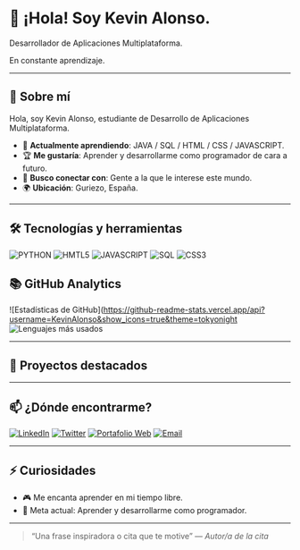 # 👋 ¡Hola! Soy Kevin Alonso.
 
Desarrollador de Aplicaciones Multiplataforma.

En constante aprendizaje.
 
---
 
## 🚀 Sobre mí
 
Hola, soy Kevin Alonso, estudiante de Desarrollo de Aplicaciones Multiplataforma.

- 🧠 **Actualmente aprendiendo**: JAVA / SQL / HTML / CSS / JAVASCRIPT.
- 🏆 **Me gustaría**: Aprender y desarrollarme como programador de cara a futuro. 
- 🤝 **Busco conectar con**: Gente a la que le interese este mundo. 
- 🌍 **Ubicación**: Guriezo, España.
 
---
 
## 🛠️ Tecnologías y herramientas
 
 
![PYTHON](https://img.shields.io/badge/-PYTHON-[COLOR]?logo=[LOGO]&logoColor=white&style=flat)
![HMTL5](https://img.shields.io/badge/-HTML5-[COLOR]?logo=[LOGO]&logoColor=white&style=flat)
![JAVASCRIPT](https://img.shields.io/badge/-JAVASCRIPT-[COLOR]?logo=[LOGO]&logoColor=white&style=flat)
![SQL](https://img.shields.io/badge/-SQL-[COLOR]?logo=[LOGO]&logoColor=white&style=flat)
![CSS3](https://img.shields.io/badge/-CSS3-[COLOR]?logo=[LOGO]&logoColor=white&style=flat)
 
## 📚 GitHub Analytics
 
![Estadísticas de GitHub](https://github-readme-stats.vercel.app/api?username=KevinAlonso&show_icons=true&theme=tokyonight
![Lenguajes más usados](https://github-readme-stats.vercel.app/api/top-langs/?username=CHGsmr&layout=compact&theme=tokyonight)
 
---
 
## 📂 Proyectos destacados
 

---
 
## 📫 ¿Dónde encontrarme?
 
[![LinkedIn](https://img.shields.io/badge/-LinkedIn-0A66C2?logo=linkedin&logoColor=white&style=flat)](URL_PERFIL_LINKEDIN)
[![Twitter](https://img.shields.io/badge/-Twitter-1DA1F2?logo=twitter&logoColor=white&style=flat)](URL_PERFIL_TWITTER)
[![Portafolio Web](https://img.shields.io/badge/-Website-000?logo=githubpages&logoColor=white&style=flat)](URL_DE_TU_SITIO_WEB)
[![Email](https://img.shields.io/badge/-Email-D14836?logo=gmail&logoColor=white&style=flat)](mailto:kevinalonsodln89@gmail.com)
 
 
---
 
## ⚡ Curiosidades
 
- 🎮 Me encanta aprender en mi tiempo libre.
- 🎯 Meta actual: Aprender y desarrollarme como programador.
 
---
 
> “Una frase inspiradora o cita que te motive” — *Autor/a de la cita*
 
